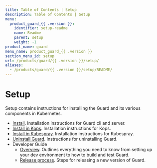 ```yaml
---
title: Table of Contents | Setup
description: Table of Contents | Setup
menu:
  product_guard_{{ .version }}:
    identifier: setup-readme
    name: Readme
    parent: setup
    weight: -1
product_name: guard
menu_name: product_guard_{{ .version }}
section_menu_id: setup
url: /products/guard/{{ .version }}/setup/
aliases:
  - /products/guard/{{ .version }}/setup/README/
---
```


# Setup

Setup contains instructions for installing the Guard and its various components in Kubernetes.

- [Install](/docs/setup/install.md). Installation instructions for Guard cli and server.
- [Install in Kops](/docs/setup/install-kops.md). Installation instructions for Kops.
- [Install in Kubespray](/docs/setup/install-kubespray.md). Installation instructions for Kubespray.
- [Uninstall Guard](/docs/setup/uninstall.md). Instructions for uninstalling Guard.
- Developer Guide
  - [Overview](/docs/setup/developer-guide/overview.md). Outlines everything you need to know from setting up your dev environment to how to build and test Guard.
  - [Release process](/docs/setup/developer-guide/release.md). Steps for releasing a new version of Guard.
